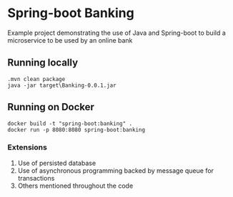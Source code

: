 # Spring-boot Banking
Example project demonstrating the use of Java and Spring-boot to build a microservice to be used by an online bank

## Running locally
```
.mvn clean package
java -jar target\Banking-0.0.1.jar
```

## Running on Docker
```
docker build -t "spring-boot:banking" .
docker run -p 8080:8080 spring-boot:banking
```

### Extensions
1. Use of persisted database
2. Use of asynchronous programming backed by message queue for transactions
3. Others mentioned throughout the code